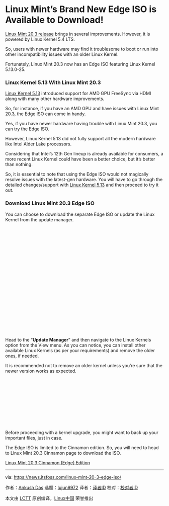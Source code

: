 [#]: subject: "Linux Mint’s Brand New Edge ISO is Available to Download!"
[#]: via: "https://news.itsfoss.com/linux-mint-20-3-edge-iso/"
[#]: author: "Ankush Das https://news.itsfoss.com/author/ankush/"
[#]: collector: "lujun9972"
[#]: translator: "wxy"
[#]: reviewer: "wxy"
[#]: publisher: " "
[#]: url: " "

Linux Mint’s Brand New Edge ISO is Available to Download!
======

[Linux Mint 20.3 release][1] brings in several improvements. However, it is powered by Linux Kernel 5.4 LTS.

So, users with newer hardware may find it troublesome to boot or run into other incompatibility issues with an older Linux Kernel.

Fortunately, Linux Mint 20.3 now has an Edge ISO featuring Linux Kernel 5.13.0-25.

### Linux Kernel 5.13 With Linux Mint 20.3

[Linux Kernel 5.13][2] introduced support for AMD GPU FreeSync via HDMI along with many other hardware improvements.

So, for instance, if you have an AMD GPU and have issues with Linux Mint 20.3, the Edge ISO can come in handy.

Yes, if you have newer hardware having trouble with Linux Mint 20.3, you can try the Edge ISO.

However, Linux Kernel 5.13 did not fully support all the modern hardware like Intel Alder Lake processors.

Considering that Intel’s 12th Gen lineup is already available for consumers, a more recent Linux Kernel could have been a better choice, but it’s better than nothing.

So, it is essential to note that using the Edge ISO would not magically resolve issues with the latest-gen hardware. You will have to go through the detailed changes/support with [Linux Kernel 5.13][2] and then proceed to try it out.

### Download Linux Mint 20.3 Edge ISO

You can choose to download the separate Edge ISO or update the Linux Kernel from the update manager.

![][3]

Head to the “**Update Manager**” and then navigate to the Linux Kernels option from the View menu. As you can notice, you can install other available Linux Kernels (as per your requirements) and remove the older ones, if needed.

It is recommended not to remove an older kernel unless you’re sure that the newer version works as expected.

![][4]

Before proceeding with a kernel upgrade, you might want to back up your important files, just in case.

The Edge ISO is limited to the Cinnamon edition. So, you will need to head to Linux Mint 20.3 Cinnamon page to download the ISO.

[Linux Mint 20.3 Cinnamon (Edge) Edition][5]

--------------------------------------------------------------------------------

via: https://news.itsfoss.com/linux-mint-20-3-edge-iso/

作者：[Ankush Das][a]
选题：[lujun9972][b]
译者：[译者ID](https://github.com/译者ID)
校对：[校对者ID](https://github.com/校对者ID)

本文由 [LCTT](https://github.com/LCTT/TranslateProject) 原创编译，[Linux中国](https://linux.cn/) 荣誉推出

[a]: https://news.itsfoss.com/author/ankush/
[b]: https://github.com/lujun9972
[1]: https://news.itsfoss.com/linux-mint-20-3-una-release/
[2]: https://news.itsfoss.com/linux-kernel-5-13-release/
[3]: data:image/svg+xml;base64,PHN2ZyBoZWlnaHQ9IjUyMyIgd2lkdGg9Ijc4MCIgeG1sbnM9Imh0dHA6Ly93d3cudzMub3JnLzIwMDAvc3ZnIiB2ZXJzaW9uPSIxLjEiLz4=
[4]: data:image/svg+xml;base64,PHN2ZyBoZWlnaHQ9IjIzMyIgd2lkdGg9Ijc4MCIgeG1sbnM9Imh0dHA6Ly93d3cudzMub3JnLzIwMDAvc3ZnIiB2ZXJzaW9uPSIxLjEiLz4=
[5]: https://www.linuxmint.com/edition.php?id=296
